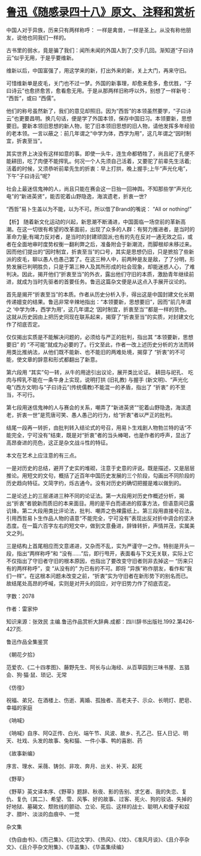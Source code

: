 # [鲁迅《随感录四十八》原文、注释和赏析](https://www.vrrw.net/wx/9521.html)

中国人对于异族，历来只有两样称呼： 一样是禽兽，一样是圣上。从没有称他朋友，说他也同我们一样的。

古书里的弱水，竟是骗了我们：闻所未闻的外国人到了;交手几回。渐知道“子曰诗云”似乎无用，于是乎要维新。

维新以后，中国富强了，用这学来的新，打出外来的新，关上大门，再来守旧。

可惜维新单是皮毛，关门也不过一梦。外国的新事理，却愈来愈多，愈优胜，“子曰诗云”也愈挤愈苦，愈看愈无用。于是从那两样旧称呼以外，别想了一样新号： “西哲”，或曰 “西儒”。

他们的称号虽然新了，我们的意见却照旧。因为“西哲”的本领虽然要学，“子曰诗云”也更要昌明。换几句话，便是学了外国本领，保存中国旧习。本领要新，思想要旧。要新本领旧思想的新人物，驼了旧本领旧思想的旧人物，请他发挥多年经验的老本领。一言以蔽之：前几年谓之“中学为体，西学为用”，这几年谓之“因时制宜，折衷至当”。

其实世界上决没有这样如意的事。即使一头牛，连生命都牺牲了，尚且祀了孔便不能耕田，吃了肉便不能搾乳。何况一个人先须自己活着，又要驼了前辈先生活着;活着的时候，又须恭听前辈先生的折衷：早上打拱，晚上握手;上午“声光化电”，下午“子曰诗云”呢?

社会上最迷信鬼神的人，尚且只能在赛会这一日抬一回神舆。不知那些学“声光化电”的“新进英贤”，能否驼着山野隐逸，海滨遗老，折衷一世?

“西哲”易卜生盖以为不能，以为不可。所以借了Brand的嘴说： “All or nothing!”



【析】 随着新文化运动的兴起，新思潮不断涌进，中国面临一场空前的革新高潮。在这一切很有希望的改革面前，出现了众多的人群：有努力推进者，是当时的革命力量;有竭力反对者，是当时的封建顽固派;也有的先在反对一通无效之后，或者在全面地审时度势权衡一翻利弊之后，准备附会于新潮流，而脚根却未移过来。因而他们提出的“因时制宜，折衷至当”的口号，其实是思想仍旧，只是摭拾了些新派的皮毛，聊以愚人也愚己罢了。在这三种人中，前两种是友是敌，了了分明，形势发展已判明胜负，只是于第三种人及其所形成的社会现象，却能迷惑人心，了难判决。因此，揭开他们“折衷至当”的外衣，露出他们守旧的本质，激励青年继续前进，就成为当时先驱者的首要任务。鲁迅这篇杂文便是从这点入手展开议论的。

首先是揭开“折衷至当”的本质。作者从历史分析入手，得出这是中国封建文化长期传递嬗变的结果。鲁迅非常辛辣地指出：“本领要新，思想要旧”，因而“前几年谓之 ‘中学为体，西学为用’，这几年谓之 ‘因时制宜，折衷至当’”都是一样的货色。这就从历史因由上把历史同现在联系起来，揭穿了“折衷至当”的实质，对封建文化作了彻底否定。

仅仅揭出实质是不能解决问题的，必须给与严正的批判，指出其 “本领要新，思想要旧” 的 “不可能”就成为必要的了。行文至此，作者一改上述历史分析的方法而转用类比推纳法，从他们既不能新、也不能旧的两难处境，揭穿了 “折衷”的不可能，使文章的辞意和形式都翻出了新意。

第六段用 “其实”句一转，从牛的用途引出议论，展开类比论证。 耕田与祀孔、 吃肉与榨乳不能在一条牛身上实现，说明打拱 (旧礼教) 与握手 (新文明)、“声光化电”(西方文明)与“子曰诗云”(传统儒教)不能混一的矛盾，指出了 “折衷” 的不至当，不可行。

第七段用迷信鬼神的人与赛会的关系，嘲弄了“新进英贤”“驼着山野隐逸，海滨遗老，折衷一世”是荒唐可笑、愚人愚己的行为，给“折衷”者以严正的批判。

结尾一段再一转折，由批判转入结论式的号召，用易卜生戏剧人物勃兰特的话“不能完全，宁可没有”结束，既是对“折衷”者的当头棒喝，也是作者的呼声，显出了高昂奋进的亮色，这正是杂文战斗性的特征。

本文在艺术上应注意的有三点。

一是对历史的总结，避开了史实的堆砌，注意于史意的评说。既是描述，又是层层推论。用短文的文句，概括了近百年中国历史发展的三个阶段，勾画出不同阶段的历史趋向特征。文简字约，烁古通今。没有对历史的确切把握是难以做到的。

二是论述上的三层递进三种不同的论证法。第一大段用对历史作概述分析，揭出“折衷”者貌新而质旧的本来面目。用的是平白而递进的叙事方法，但语意间已露讥锋。第二大段用类比评论法，批判、嘲弄之色裸露纸上。第三段用直接号召法，引用西哲易卜生作品人物的语意“不能完全，宁可没有”表现出反对折中调合的坚决态度。在一篇六百字左右的短文中，做到文意叠进，辞锋转折，声情并茂，实属美文之列。

三是结构上首尾相应而文意递进，又杂而不乱，实为严谨守一之作。特别是开头一段，指出“两样称呼”和 “没有……”后，即行甩开，表面看与下文无关联，实际上它不仅指出了守旧者守旧的根本原因，也指出了要改变守旧者则非去掉这一 “历来只有的两样称呼”，变 “从没有的” 为已有的不可。即将 “异族”称作朋友，看作和“我们一样”。在这根本问题未改变之前，“折衷”实为守旧者在新形势下的别名而已。故结尾处高昂的呼喊，实则是对开头的回应，对守旧势力作了彻底否定。

字数：2078

作者：雷家仲

知识来源：张效民 主编.鲁迅作品赏析大辞典.成都：四川辞书出版社.1992.第426-427页.

鲁迅作品全集鉴赏

《朝花夕拾》

范爱农、《二十四孝图》、藤野先生、阿长与山海经、从百草园到三味书屋、五猖会、狗·猫·鼠、琐记、无常

《仿徨》

祝福、弟兄、在酒楼上、伤逝、离婚、孤独者、高老夫子、示众、长明灯、肥皂、幸福的家庭

《呐喊》

《呐喊》自序、阿Q正传、白光、端午节、风波、故乡、孔乙己、狂人日记、明天、社戏、头发的故事、兔和猫、一件小事、鸭的喜剧、药

《故事新编》

序言、理水、采薇、铸剑、非攻、奔月、出关、补天、起死

《野草》

《野草》英文译本序、《野草》题辞、秋夜、影的告别、求乞者、我的失恋、复仇、复仇〔其二〕、希望、雪、风筝、好的故事、过客、死火、狗的驳诘、失掉的好地狱、墓碣文、颓败线的颤动、立论、死后、这样的战士、聪明人和傻子和奴才、腊叶、淡淡的血痕中、一觉

杂文集

《伪自由书》、《而己集》、《花边文学》、《热风》、《坟》、《准风月谈》、《且介亭杂文》、《且介亭杂文附集》、《华盖集》、《华盖集续编》

